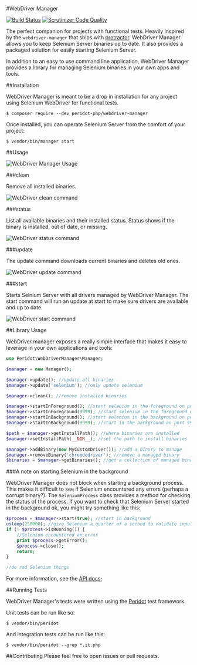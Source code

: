 #WebDriver Manager

[![Build Status](https://travis-ci.org/peridot-php/webdriver-manager.png)](https://travis-ci.org/peridot-php/webdriver-manager)
[![Scrutinizer Code Quality](https://scrutinizer-ci.com/g/peridot-php/webdriver-manager/badges/quality-score.png?b=master)](https://scrutinizer-ci.com/g/peridot-php/webdriver-manager/?branch=master)

The perfect companion for projects with functional tests. Heavily inspired by the `webdriver-manager` that ships with [protractor](https://github.com/angular/protractor). WebDriver Manager allows you to keep Selenium Server binaries up to date. It also provides a packaged solution for easily starting Selenium Server.

In addition to an easy to use command line application, WebDriver Manager provides a library for managing Selenium binaries in your own apps and tools.

##Installation

WebDriver Manager is meant to be a drop in installation for any project using Selenium WebDriver for functional tests.

```
$ composer require --dev peridot-php/webdriver-manager
```

Once installed, you can operate Selenium Server from the comfort of your project:

```
$ vendor/bin/manager start
```

##Usage

![WebDriver Manager Usage](https://raw.github.com/peridot-php/webdriver-manager/master/img/usage.png "WebDriver Manager Usage")

###clean

Remove all installed binaries.

![WebDriver clean command](https://raw.github.com/peridot-php/webdriver-manager/master/img/clean.png "WebDriver clean command")

###status

List all available binaries and their installed status. Status shows if the binary is installed, out of date, or missing.

 ![WebDriver status command](https://raw.github.com/peridot-php/webdriver-manager/master/img/status.png "WebDriver status command")

###update

The update command downloads current binaries and deletes old ones.

![WebDriver update command](https://raw.github.com/peridot-php/webdriver-manager/master/img/update.png "WebDriver update command")

###start

Starts Selnium Server with all drivers managed by WebDriver Manager. The start command will run an update at start to make sure drivers are available and up to date.

![WebDriver start command](https://raw.github.com/peridot-php/webdriver-manager/master/img/start.png "WebDriver start command")

##Library Usage

WebDriver manager exposes a really simple interface that makes it easy to leverage in your own applications and tools:

```php
use Peridot\WebDriverManager\Manager;

$manager = new Manager();

$manager->update(); //update all binaries
$manager->update('selenium'); //only update selenium

$manager->clean(); //remove installed binaries

$manager->startInForeground(); //start selenium in the foreground on port 4444
$manager->startInForeground(9999); //start selenium in the foreground on port 9999
$manager->startInBackground(); //start selenium in the background on port 4444
$manager->startInBackground(9999); //start in the background on port 9999 

$path = $manager->getInstallPath(); //where binaries are installed
$manager->setInstallPath(__DIR__); //set the path to install binaries

$manager->addBinary(new MyCustomDriver()); //add a binary to manage
$manager->removeBinary('chromdedriver'); //remove a managed binary
$binaries = $manager->getBinaries(); //get a collection of managed binaries
```

###A note on starting Selenium in the background

WebDriver Manager does not block when starting a background process. This makes it difficult to see if Selenium encountered any errors (perhaps a corrupt binary?). The `SeleniumProcess` class provides a method for checking the status of the process. If you want to check that Selenium Server started in the background ok, you might try something like this:

```php
$process = $manager->start(true); //start in background
usleep(250000); //give Selenium a quarter of a second to validate input
if (! $process->isRunning()) {
	//Selenium encountered an error
	print $process->getError();
	$process->close();
    return;
}

//do rad Selenium things
```

For more information, see the [API docs](http://peridot-php.github.io/webdriver-manager/docs/);

##Running Tests

WebDriver Manager's tests were written using the [Peridot](http://peridot-php.github.io/) test framework.

Unit tests can be run like so:

```
$ vendor/bin/peridot
```

And integration tests can be run like this:

```
$ vendor/bin/peridot --grep *.it.php
```

##Contributing
Please feel free to open issues or pull requests.
